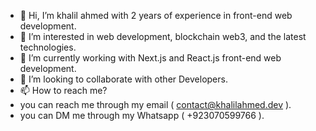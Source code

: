 - 👋 Hi, I’m khalil ahmed with 2 years of experience in front-end web development.
- 👀 I’m interested in web development, blockchain web3, and the latest technologies.
- 🌱 I’m currently working with Next.js and React.js front-end web development.
- 💞️ I’m looking to collaborate with other Developers.
- 📫 How to reach me? 
- you can reach me through my email ( contact@khalilahmed.dev ).
- you can DM me through my Whatsapp  ( +923070599766 ).

<!---
khalilahmed63/khalilahmed63 is a ✨ special ✨ repository because its `README.md` (this file) appears on your GitHub profile.
You can click the Preview link to take a look at your changes.
--->
